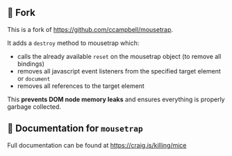 ## 🍴 Fork 

This is a fork of https://github.com/ccampbell/mousetrap.

It adds a `destroy` method to mousetrap which:

- calls the already available `reset` on the mousetrap object (to remove all bindings)
- removes all javascript event listeners from the specified target element or `document`
- removes all references to the target element

This **prevents DOM node memory leaks** and ensures everything is properly garbage collected.

## 📜 Documentation for `mousetrap`

Full documentation can be found at https://craig.is/killing/mice
